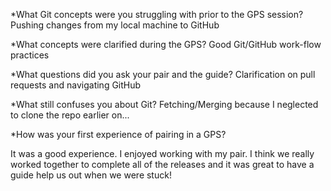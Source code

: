 *What Git concepts were you struggling with prior to the GPS session?
Pushing changes from my local machine to GitHub

*What concepts were clarified during the GPS?
Good Git/GitHub work-flow practices

*What questions did you ask your pair and the guide?
Clarification on pull requests and navigating GitHub

*What still confuses you about Git?
Fetching/Merging because I neglected to clone the repo earlier on...

*How was your first experience of pairing in a GPS?

It was a good experience. I enjoyed working with my pair. I think we really worked together to complete all of the releases and it was great to have a guide help us out when we were stuck!
